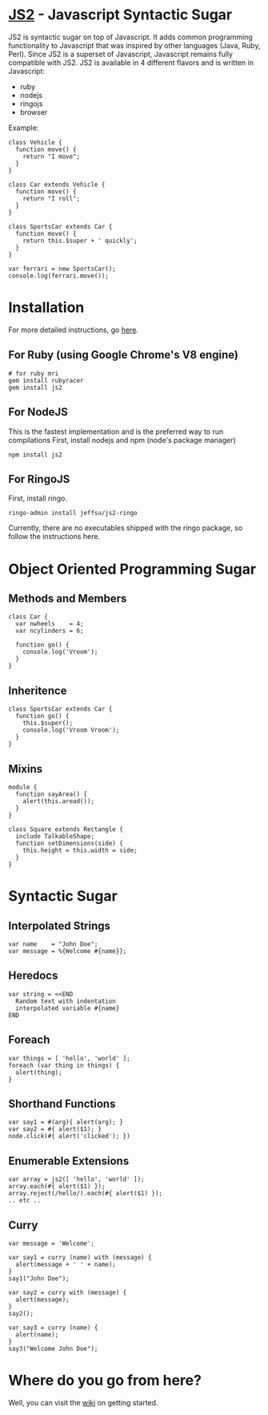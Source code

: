 [JS2](http://github.com/jeffsu/js2) - Javascript Syntactic Sugar
======================================================================

JS2 is syntactic sugar on top of Javascript.  It adds common programming functionality to Javascript that was 
inspired by other languages (Java, Ruby, Perl).  Since JS2 is a superset of Javascript, Javascript 
remains fully compatible with JS2.  JS2 is available in 4 different flavors and is written in Javascript:

  * ruby
  * nodejs
  * ringojs
  * browser

Example:

    class Vehicle {
      function move() {
        return "I move";
      }
    }

    class Car extends Vehicle {
      function move() {
        return "I roll";
      }
    }

    class SportsCar extends Car {
      function move() {
        return this.$super + ' quickly';
      }
    }

    var ferrari = new SportsCar();
    console.log(ferrari.move());

Installation
============
For more detailed instructions, go [here](|https://github.com/jeffsu/js2/wiki/Installation).

For Ruby (using Google Chrome's V8 engine)
------------------------------------------
    # for ruby mri
    gem install rubyracer
    gem install js2


For NodeJS
----------
This is the fastest implementation and is the preferred way to run compilations
First, install nodejs and npm (node's package manager)  

    npm install js2

For RingoJS
-----------
First, install ringo.

    ringo-admin install jeffsu/js2-ringo

Currently, there are no executables shipped with the ringo package, so follow the instructions here. 
  

Object Oriented Programming Sugar
=================================

Methods and Members
-------------------
    class Car {
      var nwheels    = 4;
      var ncylinders = 6;
    
      function go() {
        console.log('Vroom');
      }
    }

Inheritence
-----------
    class SportsCar extends Car {
      function go() {
        this.$super(); 
        console.log('Vroom Vroom');
      }
    }

Mixins
------
    module {
      function sayArea() {
        alert(this.aread());
      }
    }
  
    class Square extends Rectangle {
      include TalkableShape;
      function setDimensions(side) {
        this.height = this.width = side;
      }
    }

Syntactic Sugar
===============

Interpolated Strings
--------------------
    var name    = "John Doe";
    var message = %{Welcome #{name}};

Heredocs
--------
    var string = <<END
      Random text with indentation
      interpolated variable #{name}
    END

Foreach
-------
    var things = [ 'hello', 'world' ];
    foreach (var thing in things) {
      alert(thing);
    }

Shorthand Functions
-------------------
    var say1 = #(arg){ alert(arg); }
    var say2 = #{ alert($1); }
    node.click(#{ alert('clicked'); })

Enumerable Extensions
---------------------
    var array = js2([ 'hello', 'world' ]);
    array.each(#{ alert($1) });
    array.reject(/hello/).each(#{ alert($1) });
    .. etc ..

Curry
-----
    var message = 'Welcome';

    var say1 = curry (name) with (message) {
      alert(message + ' ' + name); 
    }
    say1("John Doe");

    var say2 = curry with (message) {
      alert(message); 
    }
    say2();

    var say3 = curry (name) {
      alert(name);
    }
    say3("Welcome John Doe");

Where do you go from here?
=====================

Well, you can visit the [wiki](https://github.com/jeffsu/js2/wiki/Getting-Started) on getting started.
